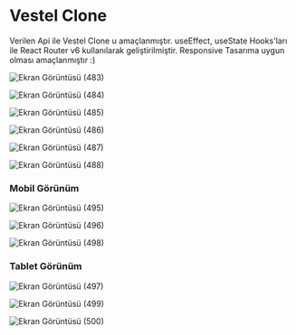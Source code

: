 # Vestel Clone

Verilen Api ile Vestel Clone u amaçlanmıştır. 
useEffect, useState Hooks'ları ile React Router v6 kullanılarak geliştirilmiştir. Responsive Tasarıma uygun olması amaçlanmıştır :) 


![Ekran Görüntüsü (483)](https://user-images.githubusercontent.com/74673470/185892999-7aa02bd2-21c2-447c-a2f4-e73361a293aa.png)

![Ekran Görüntüsü (484)](https://user-images.githubusercontent.com/74673470/185893023-4022fadf-ac61-4df1-a5af-582173bda4d2.png)

![Ekran Görüntüsü (485)](https://user-images.githubusercontent.com/74673470/185893028-8dc795b3-a613-49bd-a47a-7e744164dbcc.png)

![Ekran Görüntüsü (486)](https://user-images.githubusercontent.com/74673470/185893032-0922bf92-b7f5-429b-ad29-57d792c1db01.png)

![Ekran Görüntüsü (487)](https://user-images.githubusercontent.com/74673470/185893035-7b767434-870a-4249-9af4-64140956f525.png)

![Ekran Görüntüsü (488)](https://user-images.githubusercontent.com/74673470/185893488-764a9ced-5957-4234-9913-32eeb00b0a8f.png)


### Mobil Görünüm

![Ekran Görüntüsü (495)](https://user-images.githubusercontent.com/74673470/185893537-e4a168f1-0909-431e-8117-27b5d5275296.png)

![Ekran Görüntüsü (496)](https://user-images.githubusercontent.com/74673470/185893540-c3132fa8-ae0e-46f4-ab29-b72f17448898.png)

![Ekran Görüntüsü (498)](https://user-images.githubusercontent.com/74673470/185893542-20739474-8a46-4d33-8610-2a821ec546a3.png)


### Tablet Görünüm


![Ekran Görüntüsü (497)](https://user-images.githubusercontent.com/74673470/185893699-85d01121-aceb-4278-9300-74f9f3e29014.png)

![Ekran Görüntüsü (499)](https://user-images.githubusercontent.com/74673470/185893707-d4807ab2-9e29-4f96-86e7-67e9749d0637.png)

![Ekran Görüntüsü (500)](https://user-images.githubusercontent.com/74673470/185893714-934f2171-9d9f-4c26-8277-a85092a4001a.png)

